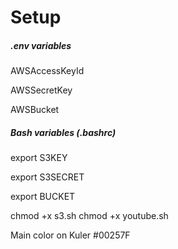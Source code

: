 # Setup

##### .env variables
AWSAccessKeyId

AWSSecretKey

AWSBucket

##### Bash variables (.bashrc)
export S3KEY

export S3SECRET

export BUCKET

chmod +x s3.sh
chmod +x youtube.sh

Main color on Kuler #00257F
